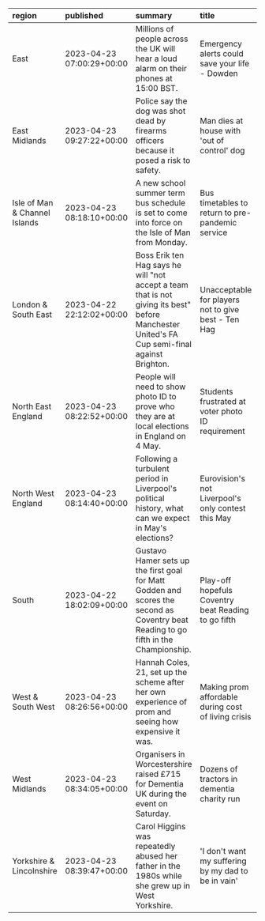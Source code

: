 | region                        | published                 | summary                                                                                                                                       | title                                               | url                                          |   summary_compound_score |   title_compound_score |   summary_minus_title |
|:------------------------------|:--------------------------|:----------------------------------------------------------------------------------------------------------------------------------------------|:----------------------------------------------------|:---------------------------------------------|-------------------------:|-----------------------:|----------------------:|
| East                          | 2023-04-23 07:00:29+00:00 | Millions of people across the UK will hear a loud alarm on their phones at 15:00 BST.                                                         | Emergency alerts could save your life - Dowden      | /news/uk-65360576                            |                  -0.34   |                 0.1531 |                0.4931 |
| East Midlands                 | 2023-04-23 09:27:22+00:00 | Police say the dog was shot dead by firearms officers because it posed a risk to safety.                                                      | Man dies at house with 'out of control' dog         | /news/uk-england-derbyshire-65365338         |                  -0.5574 |                 0      |                0.5574 |
| Isle of Man & Channel Islands | 2023-04-23 08:18:10+00:00 | A new school summer term bus schedule is set to come into force on the Isle of Man from Monday.                                               | Bus timetables to return to pre-pandemic service    | /news/world-europe-isle-of-man-65352619      |                   0      |                 0      |                0      |
| London & South East           | 2023-04-22 22:12:02+00:00 | Boss Erik ten Hag says he will "not accept a team that is not giving its best" before Manchester United's FA Cup semi-final against Brighton. | Unacceptable for players not to give best - Ten Hag | /sport/football/65347158                     |                  -0.7641 |                -0.7482 |                0.0159 |
| North East England            | 2023-04-23 08:22:52+00:00 | People will need to show photo ID to prove who they are at local elections in England on 4 May.                                               | Students frustrated at voter photo ID requirement   | /news/uk-england-tyne-65353377               |                   0      |                -0.5267 |               -0.5267 |
| North West England            | 2023-04-23 08:14:40+00:00 | Following a turbulent period in Liverpool's political history, what can we expect in May's elections?                                         | Eurovision's not Liverpool's only contest this May  | /news/uk-england-merseyside-65334789         |                   0      |                 0      |                0      |
| South                         | 2023-04-22 18:02:09+00:00 | Gustavo Hamer sets up the first goal for Matt Godden and scores the second as Coventry beat Reading to go fifth in the Championship.          | Play-off hopefuls Coventry beat Reading to go fifth | /sport/football/65283536                     |                   0.4404 |                 0      |               -0.4404 |
| West & South West             | 2023-04-23 08:26:56+00:00 | Hannah Coles, 21, set up the scheme after her own experience of prom and seeing how expensive it was.                                         | Making prom affordable during cost of living crisis | /news/uk-england-gloucestershire-65361469    |                   0      |                -0.6249 |               -0.6249 |
| West Midlands                 | 2023-04-23 08:34:05+00:00 | Organisers in Worcestershire raised £715 for Dementia UK during the event on Saturday.                                                        | Dozens of tractors in dementia charity run          | /news/uk-england-hereford-worcester-65365306 |                   0      |                 0.4215 |                0.4215 |
| Yorkshire & Lincolnshire      | 2023-04-23 08:39:47+00:00 | Carol Higgins was repeatedly abused her father in the 1980s while she grew up in West Yorkshire.                                              | 'I don't want my suffering by my dad to be in vain' | /news/uk-england-leeds-65351770              |                  -0.5106 |                -0.12   |                0.3906 |